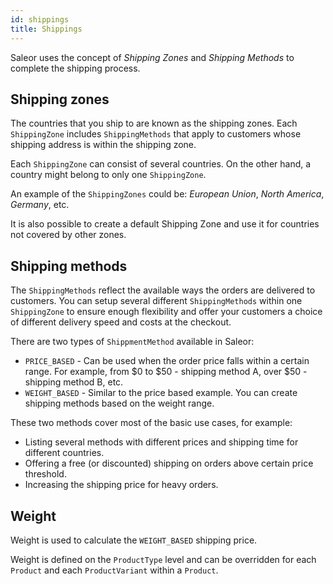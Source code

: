 ```yaml
---
id: shippings
title: Shippings
---
```


Saleor uses the concept of _Shipping Zones_ and _Shipping Methods_ to complete the shipping process.


## Shipping zones

The countries that you ship to are known as the shipping zones. 
Each `ShippingZone` includes `ShippingMethods` that apply to customers whose shipping address is within the shipping zone.

Each `ShippingZone` can consist of several countries. On the other hand, a country might belong to only one `ShippingZone`.

An example of the `ShippingZones` could be: _European Union_, _North America_, _Germany_, etc.

It is also possible to create a default Shipping Zone and use it for countries not covered by other zones.


## Shipping methods

The `ShippingMethods` reflect the available ways the orders are delivered to customers. 
You can setup several different `ShippingMethods` within one `ShippingZone` to ensure enough flexibility and offer your customers a choice of different delivery speed and costs at the checkout.

There are two types of `ShippmentMethod` available in Saleor:

* `PRICE_BASED` - Can be used when the order price falls within a certain range. For example, from $0 to $50 - shipping method A, over $50 - shipping method B, etc.
* `WEIGHT_BASED` - Similar to the price based example. You can create shipping methods based on the weight range. 

These two methods cover most of the basic use cases, for example:

* Listing several methods with different prices and shipping time for different countries.
* Offering a free (or discounted) shipping on orders above certain price threshold.
* Increasing the shipping price for heavy orders.


## Weight

Weight is used to calculate the `WEIGHT_BASED` shipping price.

Weight is defined on the `ProductType` level and can be overridden for each `Product` and each `ProductVariant` within a `Product`.